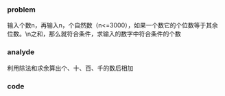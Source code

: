 ### problem

输入个数n，再输入n，个自然数（n<=3000），如果一个数它的个位数等于其余位数。\n之和，那么就符合条件，求输入的数字中符合条件的个数

### analyde

利用除法和求余算出个、十、百、千的数后相加

### code

